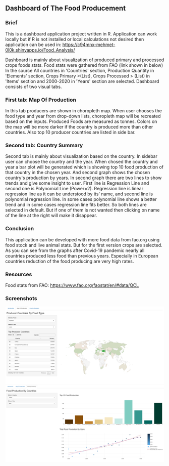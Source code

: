 ## Dashboard of The Food Producement

### Brief
This is a dashboard application project written in R. Application can work locally but if R is not installed or local calculations not desired then application can be used in: https://c94mnx-mehmet-0l0k.shinyapps.io/Food_Analysis/

Dashboard is mainly about visualization of produced primary and processed crops foods stats. Food stats were gathered from FAO (link shown in below)
In the source All countries in 'Countries' section, Production Quantity in 'Elements' section, Crops Primary >(List), Crops Processed > (List) in 'Items' section and 
2000-2020 in 'Years' section are selected. Dashboard consists of two visual tabs.

### First tab: Map Of Production
In this tab producers are shown in choropleth map. When user chooses the food type and year from drop-down lists, choropleth map will be recreated based on the inputs.
Produced Foods are measured as tonnes. Colors on the map will be more darker if the country is produced more than other countries.
Also top 10 producer countries are listed in side bar.

### Second tab: Country Summary
Second tab is mainly about visualization based on the country. In sidebar user can choose the country and the year. When chosed the country and year a bar plot will be
generated which is showing top 10 food production of that country in the chosen year. And second graph shows the chosen country's production by years. In second graph 
there are two lines to show trends and give some insight to user. First line is Regression Line and second one is Polynomial Line (Power=2). Regression line is linear
regression line as it can be understood by its' name, and second line is polynomial regression line. In some cases polynomial line shows a better trend and in some cases regression line fits better. So both lines are selected in default. But if one of them is not wanted then clicking on name of the line at the right will make it disappear.

### Conclusion
This application can be developed with more food data from fao.org using food stock and live animal stats. But for the first version crops are selected. As you can see 
from the graphs after Covid-19 pandemic nearly all countries produced less food than previous years. Especially in European countries reduction of the food producing are very high rates.

### Resources
Food stats from FAO:
https://www.fao.org/faostat/en/#data/QCL

### Screenshots

![alt text](https://github.com/milikest/map-of-the-food-production/blob/main/First%20Tab.png)
![alt text](https://github.com/milikest/map-of-the-food-production/blob/main/Second%20Tab.png)
